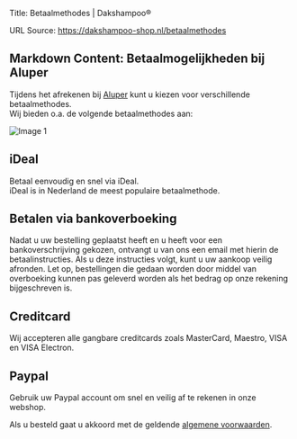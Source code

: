 Title: Betaalmethodes | Dakshampoo®

URL Source: https://dakshampoo-shop.nl/betaalmethodes

Markdown Content:
Betaalmogelijkheden bij Aluper
------------------------------

Tijdens het afrekenen bij [Aluper](https://www.dakshampoo-shop.nl/ "Interexpress EPDM") kunt u kiezen voor verschillende betaalmethodes.  
Wij bieden o.a. de volgende betaalmethodes aan:

![Image 1](https://www.dakshampoo-shop.nl/wp-content/uploads/2023/01/image-payment.png)

iDeal
-----

Betaal eenvoudig en snel via iDeal.  
iDeal is in Nederland de meest populaire betaalmethode.

Betalen via bankoverboeking
---------------------------

Nadat u uw bestelling geplaatst heeft en u heeft voor een bankoverschrijving gekozen, ontvangt u van ons een email met hierin de betaalinstructies. Als u deze instructies volgt, kunt u uw aankoop veilig afronden. Let op, bestellingen die gedaan worden door middel van overboeking kunnen pas geleverd worden als het bedrag op onze rekening bijgeschreven is.

Creditcard
----------

Wij accepteren alle gangbare creditcards zoals MasterCard, Maestro, VISA en VISA Electron.

Paypal
------

Gebruik uw Paypal account om snel en veilig af te rekenen in onze webshop.

Als u besteld gaat u akkoord met de geldende [algemene voorwaarden](https://www.dakshampoo-shop.nl/algemene-voorwaarden/ "algemene voorwaarden").
